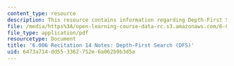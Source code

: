 ```yaml
---
content_type: resource
description: This resource contains information regarding Depth-First Search (DFS).
file: /media/https%3A/open-learning-course-data-rc.s3.amazonaws.com/6-006-introduction-to-algorithms-fall-2011/6473a714dd553362752e6a062b9b3d5a_MIT6_006F11_rec14.pdf
file_type: application/pdf
resourcetype: Document
title: '6.006 Recitation 14 Notes: Depth-First Search (DFS)'
uid: 6473a714-dd55-3362-752e-6a062b9b3d5a
---
```

